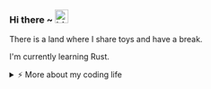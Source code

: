 ### Hi there ~ <img src="https://user-images.githubusercontent.com/1303154/88677602-1635ba80-d120-11ea-84d8-d263ba5fc3c0.gif" width="24px" alt="hi">

There is a land where I share toys and have a break.

I'm currently learning Rust.

<details>
<summary>⚡️ More about my coding life</summary>
<br />

<!--START_SECTION:waka-->
![Code Time](http://img.shields.io/badge/Code%20Time-0%20secs-blue)

![Profile Views](http://img.shields.io/badge/Profile%20Views-0-blue)

**🐱 My GitHub Data** 

> 📦 267.4 kB Used in GitHub's Storage 
 > 
> 🏆 85 Contributions in the Year 2025
 > 
> 🚫 Not Opted to Hire
 > 
> 📜 13 Public Repositories 
 > 
> 🔑 12 Private Repositories 
 > 
**I'm an Early 🐤** 

```text
🌞 Morning                74 commits          ██████░░░░░░░░░░░░░░░░░░░   23.05 % 
🌆 Daytime                138 commits         ███████████░░░░░░░░░░░░░░   42.99 % 
🌃 Evening                79 commits          ██████░░░░░░░░░░░░░░░░░░░   24.61 % 
🌙 Night                  30 commits          ██░░░░░░░░░░░░░░░░░░░░░░░   09.35 % 
```
📅 **I'm Most Productive on Friday** 

```text
Monday                   36 commits          ███░░░░░░░░░░░░░░░░░░░░░░   11.21 % 
Tuesday                  72 commits          ██████░░░░░░░░░░░░░░░░░░░   22.43 % 
Wednesday                36 commits          ███░░░░░░░░░░░░░░░░░░░░░░   11.21 % 
Thursday                 39 commits          ███░░░░░░░░░░░░░░░░░░░░░░   12.15 % 
Friday                   76 commits          ██████░░░░░░░░░░░░░░░░░░░   23.68 % 
Saturday                 35 commits          ███░░░░░░░░░░░░░░░░░░░░░░   10.90 % 
Sunday                   27 commits          ██░░░░░░░░░░░░░░░░░░░░░░░   08.41 % 
```


📊 **This Week I Spent My Time On** 

```text
🕑︎ Time Zone: Asia/Shanghai

💬 Programming Languages: 
No Activity Tracked This Week

🔥 Editors: 
No Activity Tracked This Week

🐱‍💻 Projects: 
No Activity Tracked This Week

💻 Operating System: 
No Activity Tracked This Week
```

**I Mostly Code in Python** 

```text
HTML                     2 repos             ██░░░░░░░░░░░░░░░░░░░░░░░   08.70 % 
Shell                    2 repos             ██░░░░░░░░░░░░░░░░░░░░░░░   08.70 % 
JavaScript               2 repos             ██░░░░░░░░░░░░░░░░░░░░░░░   08.70 % 
Just                     1 repo              █░░░░░░░░░░░░░░░░░░░░░░░░   04.35 % 
C#                       1 repo              █░░░░░░░░░░░░░░░░░░░░░░░░   04.35 % 
```




 Last Updated on 13/05/2025 18:56:15 UTC
<!--END_SECTION:waka-->

![Top Langs](https://github-readme-stats.vercel.app/api/top-langs/?username=gitduk&layout=compact&hide=css,html)

![gitduk's github stats](https://github-readme-stats.vercel.app/api?username=gitduk&count_private=true&show_icons=true&theme=onedark)
</details>
